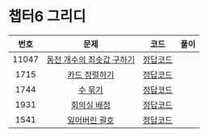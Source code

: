 # 챕터6 그리디
|번호|문제|코드|풀이|
|:--:|:---:|:--:|:---:|
|11047|[동전 개수의 최솟값 구하기](https://www.acmicpc.net/problem/11047)|[정답코드](https://github.com/Jae-Young98/do-it-algorithm-java/blob/master/src/ch6/greedy/BOJ_11047.java)||
|1715|[카드 정렬하기](https://www.acmicpc.net/problem/1715)|[정답코드](https://github.com/Jae-Young98/do-it-algorithm-java/blob/master/src/ch6/greedy/BOJ_1715.java)||
|1744|[수 묶기](https://www.acmicpc.net/problem/1744)|[정답코드](https://github.com/Jae-Young98/do-it-algorithm-java/blob/master/src/ch6/greedy/BOJ_1744.java)||
|1931|[회의실 배정](https://www.acmicpc.net/problem/1931)|[정답코드](https://github.com/Jae-Young98/do-it-algorithm-java/blob/master/src/ch6/greedy/BOJ_1931.java)||
|1541|[잃어버린 괄호](https://www.acmicpc.net/problem/1541)|[정답코드](https://github.com/Jae-Young98/do-it-algorithm-java/blob/master/src/ch6/greedy/BOJ_1541.java)||
